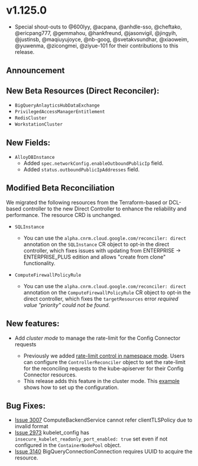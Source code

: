 # v1.125.0

* Special shout-outs to @600lyy, @acpana, @anhdle-sso, @cheftako, @ericpang777, @gemmahou, @hankfreund, @jasonvigil, @jingyih, @justinsb, @maqiuyujoyce, @nb-goog, @svetakvsundhar, @xiaoweim, @yuwenma, @zicongmei, @ziyue-101 for their contributions to this release.

## Announcement 

## New Beta Resources (Direct Reconciler):

* `BigQueryAnlayticsHubDataExchange`
* `PrivilegedAccessManagerEntitlement`
* `RedisCluster`
* `WorkstationCluster`

## New Fields:

* `AlloyDBInstance`
  * Added `spec.networkConfig.enableOutboundPublicIp` field.
  * Added `status.outboundPublicIpAddresses` field.

## Modified Beta Reconciliation

We migrated the following resources from the Terraform-based or DCL-based controller to the new Direct Controller to enhance the reliability and performance. The resource CRD is unchanged.

* `SQLInstance`

  * You can use the `alpha.cnrm.cloud.google.com/reconciler: direct` annotation on the `SQLInstance` CR object to opt-in the direct controller, which fixes issues with updating from ENTERPRISE -> ENTERPRISE_PLUS edition and allows "create from clone" functionality.

* `ComputeFirewallPolicyRule`

  * You can use the `alpha.cnrm.cloud.google.com/reconciler: direct` annotation on the `ComputeFirewallPolicyRule` CR object to opt-in the direct controller, which fixes the `targetResources` error *required value "priority" could not be found*.

## New features:

* Add *cluster mode* to manage the rate-limit for the Config Connector requests

  * Previously we added [rate-limit control in namespace mode](https://cloud.google.com/config-connector/docs/how-to/customize-controller-manager-rate-limit). Users can configure the `ControllerReconciler` object to set the rate-limit for the reconciling requests to the kube-apiserver for their Config Connector resources. 
  * This release adds this feature in the cluster mode. This [example](https://github.com/GoogleCloudPlatform/k8s-config-connector/blob/master/operator/config/samples/controller_reconciler_customization_sample.yaml) shows how to set up the configuration.

## Bug Fixes:

* [Issue 3007](https://github.com/GoogleCloudPlatform/k8s-config-connector/pull/3007) ComputeBackendService cannot refer clientTLSPolicy due to invalid format
* [Issue 2973](https://github.com/GoogleCloudPlatform/k8s-config-connector/pull/2973) kubelet_config has `insecure_kubelet_readonly_port_enabled: true` set even if not configured in the `ContainerNodePool` object. 
* [Issue 3140](https://github.com/GoogleCloudPlatform/k8s-config-connector/pull/3007) BigQueryConnectionConnection requires UUID to acquire the resource. 